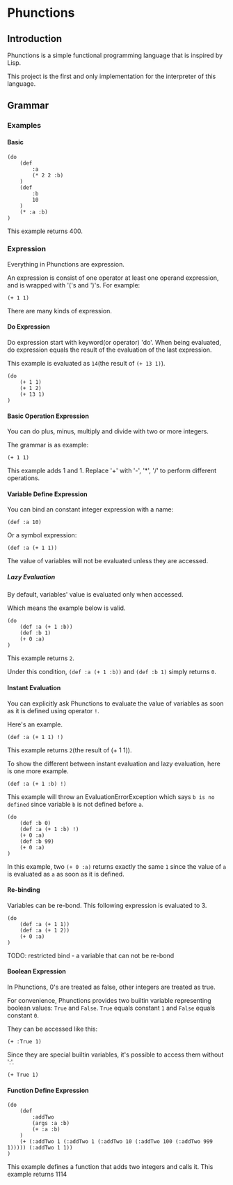 # Phunctions

## Introduction

Phunctions is a simple functional programming language that is inspired by Lisp.

This project is the first and only implementation for the interpreter of this language.

## Grammar

### Examples

#### Basic

```Phunctions
(do
    (def 
        :a 
        (* 2 2 :b)
    )
    (def 
        :b 
        10
    )
    (* :a :b)
)
```
This example returns 400.

### Expression

Everything in Phunctions are expression.

An expression is consist of one operator at least one operand expression, and is wrapped with '('s and ')'s.
For example:
```Phunctions
(+ 1 1)
```

There are many kinds of expression.

#### Do Expression

Do expression start with keyword(or operator) 'do'. When being evaluated, do expression equals the result of the 
    evaluation of the last expression.

This example is evaluated as `14`(the result of `(+ 13 1)`).
```Phunctions
(do
    (+ 1 1)
    (+ 1 2)
    (+ 13 1)
)
```

#### Basic Operation Expression

You can do plus, minus, multiply and divide with two or more integers.

The grammar is as example:
```Phunctions
(+ 1 1)
```
This example adds 1 and 1. Replace '+' with '-', '*', '/' to perform 
    different operations.

#### Variable Define Expression

You can bind an constant integer expression with a name:
```Phunctions
(def :a 10)
```
Or a symbol expression:
```Phunctions
(def :a (+ 1 1))
```
The value of variables will not be evaluated unless they are accessed.

##### Lazy Evaluation
By default, variables' value is evaluated only when accessed. 

Which means the example below is valid.
```Phunctions
(do
    (def :a (+ 1 :b))
    (def :b 1)
    (+ 0 :a)
)
```
This example returns `2`.

Under this condition, `(def :a (+ 1 :b))` and `(def :b 1)` simply returns `0`.

#### Instant Evaluation

You can explicitly ask Phunctions to evaluate the value of variables as soon as it is defined using operator `!`.

Here's an example.

```Phunctions
(def :a (+ 1 1) !)
```

This example returns `2`(the result of (+ 1 1)).

To show the different between instant evaluation and lazy evaluation, here is one more example.

```Phunctions
(def :a (+ 1 :b) !)
```

This example will throw an EvaluationErrorException which says `b is no defined` since variable `b` is not defined 
    before `a`.

```Phunctions
(do
    (def :b 0)
    (def :a (+ 1 :b) !)
    (+ 0 :a)
    (def :b 99)
    (+ 0 :a)
)
```

In this example, two `(+ 0 :a)` returns exactly the same `1` since the value of `a` is evaluated as `a` as soon as it 
    is defined.

#### Re-binding
Variables can be re-bond. This following expression is evaluated to 3.
```Phunctions
(do
    (def :a (+ 1 1))
    (def :a (+ 1 2))
    (+ 0 :a)
)
```

TODO: restricted bind - a variable that can not be re-bond

#### Boolean Expression

In Phunctions, 0's are treated as false, other integers are treated as true.

For convenience, Phunctions provides two builtin variable representing boolean values:
    `True` and `False`. `True` equals constant `1` and `False` equals constant `0`.

They can be accessed like this:
```Phunctions
(+ :True 1)
```

Since they are special builtin variables, it's possible to access them without ':'.
```Phunctions
(+ True 1)
```

#### Function Define Expression

```Phunctions
(do
    (def
        :addTwo
        (args :a :b)
        (+ :a :b)
    )
    (+ (:addTwo 1 (:addTwo 1 (:addTwo 10 (:addTwo 100 (:addTwo 999 1))))) (:addTwo 1 1))
)
```

This example defines a function that adds two integers and calls it.
    This example returns 1114
